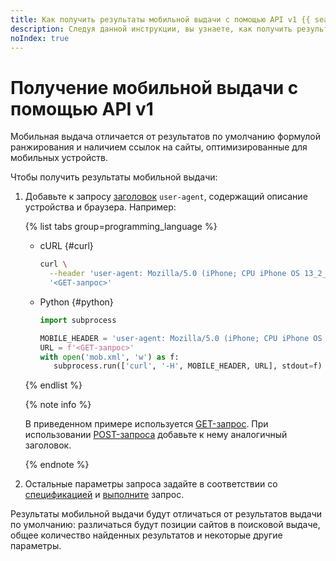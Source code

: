 ```yaml
---
title: Как получить результаты мобильной выдачи с помощью API v1 {{ search-api-full-name }}
description: Следуя данной инструкции, вы узнаете, как получить результаты мобильной выдачи с помощью API v1 сервиса {{ search-api-name }}.
noIndex: true
---
```


# Получение мобильной выдачи с помощью API v1

Мобильная выдача отличается от результатов по умолчанию формулой ранжирования и наличием ссылок на сайты, оптимизированные для мобильных устройств.

Чтобы получить результаты мобильной выдачи:

1. Добавьте к запросу [заголовок](https://en.wikipedia.org/wiki/User-Agent_header) `user-agent`, содержащий описание устройства и браузера. Например:

    {% list tabs group=programming_language %}

    - cURL {#curl}

      ```bash
      curl \
        --header 'user-agent: Mozilla/5.0 (iPhone; CPU iPhone OS 13_2_3 like Mac OS X) AppleWebKit/605.1.15 (KHTML, like Gecko) Version/13.0.3 Mobile/15E148 Safari/604.1' \
        '<GET-запрос>'
      ```

    - Python {#python}

      ```python
      import subprocess

      MOBILE_HEADER = 'user-agent: Mozilla/5.0 (iPhone; CPU iPhone OS 13_2_3 like Mac OS X) AppleWebKit/605.1.15 (KHTML, like Gecko) Version/13.0.3 Mobile/15E148 Safari/604.1'
      URL = f'<GET-запрос>'
      with open('mob.xml', 'w') as f:
         subprocess.run(['curl', '-H', MOBILE_HEADER, URL], stdout=f)
      ```

    {% endlist %}

    {% note info %}

    В приведенном примере используется [GET-запрос](../concepts/get-request.md). При использовании [POST-запроса](../concepts/post-request.md) добавьте к нему аналогичный заголовок.

    {% endnote %}

1. Остальные параметры запроса задайте в соответствии со [спецификацией](../concepts/get-request.md#get-request-format) и [выполните](./searching.md#form-request) запрос.

Результаты мобильной выдачи будут отличаться от результатов выдачи по умолчанию: различаться будут позиции сайтов в поисковой выдаче, общее количество найденных результатов и некоторые другие параметры.